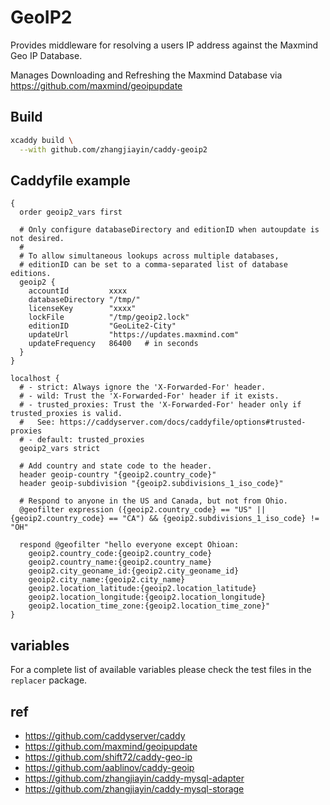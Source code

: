 # GeoIP2

Provides middleware for resolving a users IP address against the Maxmind Geo IP Database.

Manages Downloading and Refreshing the Maxmind Database via https://github.com/maxmind/geoipupdate

## Build

```sh
xcaddy build \
  --with github.com/zhangjiayin/caddy-geoip2
```

## Caddyfile example

```
{
  order geoip2_vars first

  # Only configure databaseDirectory and editionID when autoupdate is not desired.
  #
  # To allow simultaneous lookups across multiple databases,
  # editionID can be set to a comma-separated list of database editions.
  geoip2 {
    accountId         xxxx
    databaseDirectory "/tmp/"
    licenseKey        "xxxx"
    lockFile          "/tmp/geoip2.lock"
    editionID         "GeoLite2-City"
    updateUrl         "https://updates.maxmind.com"
    updateFrequency   86400   # in seconds
  }
}

localhost {
  # - strict: Always ignore the 'X-Forwarded-For' header.
  # - wild: Trust the 'X-Forwarded-For' header if it exists.
  # - trusted_proxies: Trust the 'X-Forwarded-For' header only if trusted_proxies is valid.
  #   See: https://caddyserver.com/docs/caddyfile/options#trusted-proxies
  # - default: trusted_proxies
  geoip2_vars strict

  # Add country and state code to the header.
  header geoip-country "{geoip2.country_code}"
  header geoip-subdivision "{geoip2.subdivisions_1_iso_code}"

  # Respond to anyone in the US and Canada, but not from Ohio.
  @geofilter expression ({geoip2.country_code} == "US" || {geoip2.country_code} == "CA") && {geoip2.subdivisions_1_iso_code} != "OH"

  respond @geofilter "hello everyone except Ohioan:
    geoip2.country_code:{geoip2.country_code}
    geoip2.country_name:{geoip2.country_name}
    geoip2.city_geoname_id:{geoip2.city_geoname_id}
    geoip2.city_name:{geoip2.city_name}
    geoip2.location_latitude:{geoip2.location_latitude}
    geoip2.location_longitude:{geoip2.location_longitude}
    geoip2.location_time_zone:{geoip2.location_time_zone}"
}

```

## variables

For a complete list of available variables please check the test files in the `replacer` package.

## ref

- https://github.com/caddyserver/caddy
- https://github.com/maxmind/geoipupdate
- https://github.com/shift72/caddy-geo-ip
- https://github.com/aablinov/caddy-geoip
- https://github.com/zhangjiayin/caddy-mysql-adapter
- https://github.com/zhangjiayin/caddy-mysql-storage
